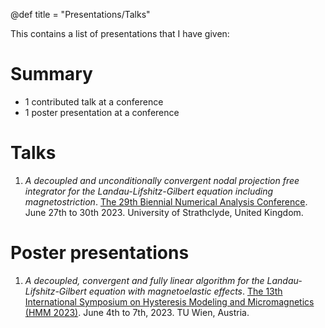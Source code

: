 @def title = "Presentations/Talks"

This contains a list of presentations that I have given:

# Summary

* 1 contributed talk at a conference
* 1 poster presentation at a conference

# Talks

1. _A decoupled and unconditionally convergent nodal projection free integrator for the Landau-Lifshitz-Gilbert equation including magnetostriction_. [The 29th Biennial Numerical Analysis Conference](https://web.archive.org/web/20230627110727/https://numericalanalysisconference.org.uk/). June 27th to 30th 2023. University of Strathclyde, United Kingdom.


# Poster presentations

1. _A decoupled, convergent and fully linear algorithm for the Landau-Lifshitz-Gilbert equation with magnetoelastic effects_. [The 13th International Symposium on Hysteresis Modeling and Micromagnetics (HMM 2023)](https://web.archive.org/web/20230329054943/https://www.asc.tuwien.ac.at/hmm2023/). June 4th to 7th, 2023. TU Wien, Austria.